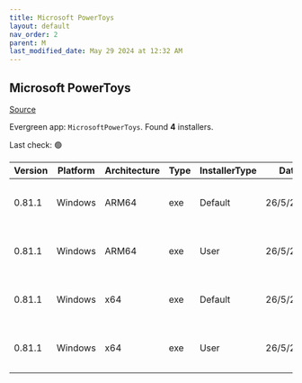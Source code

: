 ```yaml
---
title: Microsoft PowerToys
layout: default
nav_order: 2
parent: M
last_modified_date: May 29 2024 at 12:32 AM
---
```


## Microsoft PowerToys

[Source](https://github.com/microsoft/PowerToys/)

Evergreen app: `MicrosoftPowerToys`. Found **4** installers.

Last check: 🟢

| Version | Platform | Architecture | Type | InstallerType | Date      | Size      | URI                                                                                                                                                                                                          |
| ------- | -------- | ------------ | ---- | ------------- | --------- | --------- | ------------------------------------------------------------------------------------------------------------------------------------------------------------------------------------------------------------ |
| 0.81.1  | Windows  | ARM64        | exe  | Default       | 26/5/2024 | 264363512 | [https://github.com/microsoft/PowerToys/releases/download/v0.81.1/PowerToysSetup-0.81.1-arm64.exe](https://github.com/microsoft/PowerToys/releases/download/v0.81.1/PowerToysSetup-0.81.1-arm64.exe)         |
| 0.81.1  | Windows  | ARM64        | exe  | User          | 26/5/2024 | 264365072 | [https://github.com/microsoft/PowerToys/releases/download/v0.81.1/PowerToysUserSetup-0.81.1-arm64.exe](https://github.com/microsoft/PowerToys/releases/download/v0.81.1/PowerToysUserSetup-0.81.1-arm64.exe) |
| 0.81.1  | Windows  | x64          | exe  | Default       | 26/5/2024 | 269919920 | [https://github.com/microsoft/PowerToys/releases/download/v0.81.1/PowerToysSetup-0.81.1-x64.exe](https://github.com/microsoft/PowerToys/releases/download/v0.81.1/PowerToysSetup-0.81.1-x64.exe)             |
| 0.81.1  | Windows  | x64          | exe  | User          | 26/5/2024 | 269918328 | [https://github.com/microsoft/PowerToys/releases/download/v0.81.1/PowerToysUserSetup-0.81.1-x64.exe](https://github.com/microsoft/PowerToys/releases/download/v0.81.1/PowerToysUserSetup-0.81.1-x64.exe)     |

